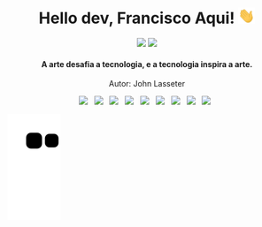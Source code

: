 <h1 align="center"> Hello dev, Francisco Aqui! <img src="https://github.com/ABSphreak/ABSphreak/blob/master/gifs/Hi.gif?raw=true" width="30px"></h1>

<p align="center">
  <img height="180em" src="https://github-readme-stats.vercel.app/api?username=franciscosousajsp&show_icons=true&theme=tokyonight&include_all_commits=true&count_private=true"/>
  <img height="180em" src="https://github-readme-stats.vercel.app/api/top-langs/?username=franciscosousajsp&layout=compact&langs_count=16&theme=tokyonight"/>
</p>
<h4 align="center"> A arte desafia a tecnologia, e a tecnologia inspira a arte. </h4>
<p align="center"> Autor: John Lasseter</p>
</p>

<p align="center">
<img src="https://img.shields.io/badge/HTML%20-%23F7DF1E.svg?&style=for-the-badge&color=E34F26" />&nbsp;&nbsp;
<img src="https://img.shields.io/badge/css%20-%23F7DF1E.svg?&style=for-the-badge&color=5BA8EE" />&nbsp;&nbsp;
<img src="https://img.shields.io/badge/JavaScript-%23F7DF1E.svg?&style=for-the-badge&color=F7DF1" />&nbsp;&nbsp;  
<img src="https://img.shields.io/badge/TypeScript-%23F7DF1E.svg?&style=for-the-badge&color=007ACC" />&nbsp;&nbsp;  
<img src="https://img.shields.io/badge/Angular%20-%23F7DF1E.svg?&style=for-the-badge&color=DD0031" />&nbsp;&nbsp;
<img src="https://img.shields.io/badge/Bootstrap%20-%23F7DF1E.svg?&style=for-the-badge&color=7044A3" />&nbsp;&nbsp;
<img src="https://img.shields.io/badge/Java%20-%23F7DF1E.svg?&style=for-the-badge&color=F5F000" />&nbsp;&nbsp;
  <img src="https://img.shields.io/badge/Spring Boot%20-%23F7DF1E.svg?&style=for-the-badge&color=0000FF" />&nbsp;&nbsp;
<img src="https://img.shields.io/badge/Node.js%20-%23F7DF1E.svg?&style=for-the-badge&color=43853D" />&nbsp;&nbsp;
  
</p>

  ![Snake animation](https://github.com/rafaballerini/rafaballerini/blob/output/github-contribution-grid-snake.svg)

